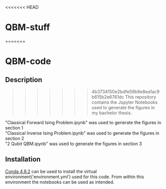 <<<<<<< HEAD
# QBM-stuff

=======
# QBM-code
## Description
>>>>>>> 4b3734150e2bdfe59b9e8ea1ac9b615b2e6761dc
This repository contains the Jupyter Notebooks used to generate the figures in my bachelor thesis.  

"Classical Forward Ising Problem.ipynb" was used to generate the figures in section 1  
"Classical Inverse Ising Problem.ipynb" was used to generate the figures in section 2  
"2 Qubit QBM.ipynb" was used to generate the figures in section 3  

## Installation
[Conda 4.9.2](https://www.anaconda.com/products/distribution) can be used to install the virtual environment('environment.yml') used for this code. From within this environment the notebooks can be used as intended.
